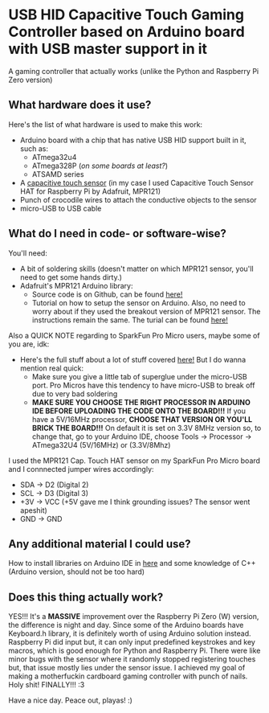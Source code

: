 # USB HID Capacitive Touch Gaming Controller based on Arduino board with USB master support in it

A gaming controller that actually works (unlike the Python and Raspberry Pi Zero version)

## What hardware does it use?

Here's the list of what hardware is used to make this work:
- Arduino board with a chip that has native USB HID support built in it, such as:
	- ATmega32u4
	- ATmega328P (*on some boards at least?*)
	- ATSAMD series
- A [capacitive touch sensor](https://www.adafruit.com/product/2340) (in my case I used Capacitive Touch Sensor HAT for Raspberry Pi by Adafruit, MPR121)
- Punch of crocodile wires to attach the conductive objects to the sensor
- micro-USB to USB cable

## What do I need in code- or software-wise?

You'll need:
- A bit of soldering skills (doesn't matter on which MPR121 sensor, you'll need to get some hands dirty.)
- Adafruit's MPR121 Arduino library:
   - Source code is on Github, can be found [here!](https://github.com/adafruit/Adafruit_MPR121)
   - Tutorial on how to setup the sensor on Arduino. Also, no need to worry about if they used the breakout version of MPR121 sensor. The instructions remain the same. The turial can be found [here!](https://learn.adafruit.com/adafruit-mpr121-12-key-capacitive-touch-sensor-breakout-tutorial/pinouts)

Also a QUICK NOTE regarding to SparkFun Pro Micro users, maybe some of you are, idk:

- Here's the full stuff about a lot of stuff covered [here!](https://learn.sparkfun.com/tutorials/pro-micro--fio-v3-hookup-guide/all) But I do wanna mention real quick:
	- Make sure you give a little tab of superglue under the micro-USB port. Pro Micros have this tendency to have micro-USB to break off due to very bad soldering
	- **MAKE SURE YOU CHOOSE THE RIGHT PROCESSOR IN ARDUINO IDE BEFORE UPLOADING THE CODE ONTO THE BOARD!!!** If you have a 5V/16MHz processor, **CHOOSE THAT VERSION OR YOU'LL BRICK THE BOARD!!!** On default it is set on 3.3V 8MHz version so, to change that, go to your Arduino IDE, choose Tools -> Processor -> ATmega32U4 (5V/16MHz) or (3.3V/8Mhz)

I used the MPR121 Cap. Touch HAT sensor on my SparkFun Pro Micro board and I connnected jumper wires accordingly:
- SDA -> D2 (Digital 2)
- SCL -> D3 (Digital 3)
- +3V -> VCC (+5V gave me I think grounding issues? The sensor went apeshit)
- GND -> GND
   
## Any additional material I could use?

How to install libraries on Arduino IDE in [here](https://www.arduino.cc/en/Guide/Libraries) and some knowledge of C++ (Arduino version, should not be too hard)

## Does this thing actually work?

YES!!! It's a **MASSIVE** improvement over the Raspberry Pi Zero (W) version, the difference is night and day. Since some of the Arduino boards have Keyboard.h library, it is definitely worth of using Arduino solution instead. Raspberry Pi did input but, it can only input predefined keystrokes and key macros, which is good enough for Python and Raspberry Pi. There were like minor bugs with the sensor where it randomly stopped registering touches but, that issue mostly lies under the sensor issue. I achieved my goal of making a motherfuckin cardboard gaming controller with punch of nails. Holy shit! FINALLY!!! :3

Have a nice day. Peace out, playas! :)
